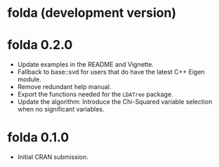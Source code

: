 # folda (development version)

# folda 0.2.0

* Update examples in the README and Vignette.
* Fallback to base::svd for users that do have the latest C++ Eigen module.
* Remove redundant help manual.
* Export the functions needed for the `LDATree` package.
* Update the algorithm: Introduce the Chi-Squared variable selection when no significant variables.

# folda 0.1.0

* Initial CRAN submission.
